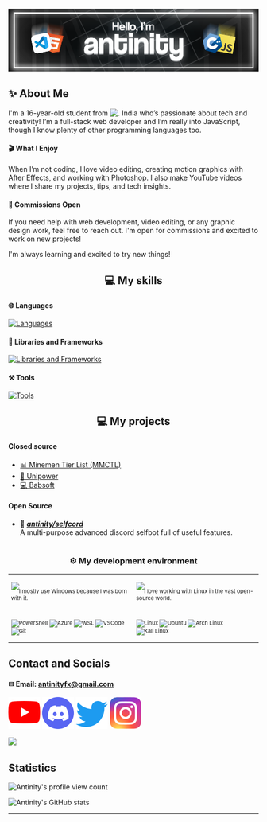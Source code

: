 <p align="center">
<img src="assets/banner_intro.png">
</p>

## ✨ About Me

I'm a 16-year-old student from <img src="https://images.emojiterra.com/google/noto-emoji/unicode-15.1/color/svg/1f1ee-1f1f3.svg" alt="." width="16" height="16"/> India who’s passionate about tech and creativity! I’m a full-stack web developer and I’m really into JavaScript, though I know plenty of other programming languages too.

#### 🎬 What I Enjoy

When I’m not coding, I love video editing, creating motion graphics with After Effects, and working with Photoshop. I also make YouTube videos where I share my projects, tips, and tech insights.

#### 💼 Commissions Open

If you need help with web development, video editing, or any graphic design work, feel free to reach out. I'm open for commissions and excited to work on new projects!

I'm always learning and excited to try new things!

## <p align="center">💻 My skills </p>

#### 🌐 Languages

[![Languages](https://skillicons.dev/icons?i=html,css,js,php,python,cpp,java,kotlin,lua)](https://skillicons.dev)

#### 🧩 Libraries and Frameworks

[![Libraries and Frameworks](https://skillicons.dev/icons?i=nextjs,react,electron,laravel,express,tailwind,discordjs)](https://skillicons.dev)

#### ⚒ Tools

[![Tools](https://skillicons.dev/icons?i=ps,pr,ae,figma,notion,blender,vscode)](https://skillicons.dev)

## <p align="center">💻 My projects </p>

#### Closed source
- [📊 Minemen Tier List (MMCTL)](https://mmctierlist.com/)
- [🔋 Unipower](https://myunipower.com/)
- [💻 Babsoft](https://babsoft.in/)

#### Open Source
- 📗 [***antinity/selfcord***](https://github.com/antinity/selfcord) <br/>
A multi-purpose advanced discord selfbot full of useful features.

#

### <p align="center">⚙️ My development environment </p>

<div class="table-devenvironment">
  <table style="font-size: 11px">
  <tr>
   
  <td valign="top" width="50%">
  <img width="441" height="1">
<img src="https://skillicons.dev/icons?i=windows" align="left">

I mostly use Windows because I was born with it.
   
<br>

  ![PowerShell](https://img.shields.io/badge/-PowerShell-5391FE?style=flat&logo=powershell&logoColor=white)
  ![Azure](https://img.shields.io/badge/-Azure-0078D4?style=flat&logo=microsoft-azure&logoColor=white)
  ![WSL](https://img.shields.io/badge/-WSL-0D1117?style=flat&logo=windows-subsystem-for-linux&logoColor=FCC624)
  ![VSCode](https://img.shields.io/badge/-Visual%20Studio%20Code-007ACC?style=flat&logo=visual-studio-code&logoColor=white)
  ![Git](https://img.shields.io/badge/-Git-F05032?style=flat&logo=git&logoColor=white)
  </td>

  <td valign="top" width="50%">
  <img width="441" height="1">
<img src="https://skillicons.dev/icons?i=linux" align="left">

I love working with Linux in the vast open-source world.

<br>

  ![Linux](https://img.shields.io/badge/-Linux-000000?style=flat&logo=linux&logoColor=FCC624)
  ![Ubuntu](https://img.shields.io/badge/-Ubuntu-E95420?style=flat&logo=ubuntu&logoColor=white)
  ![Arch Linux](https://img.shields.io/badge/-Arch%20Linux-1793D1?style=flat&logo=arch-linux&logoColor=white)
  ![Kali Linux](https://img.shields.io/badge/-Kali%20Linux-557C94?style=flat&logo=kali-linux&logoColor=white)
  
  </td>
  </tr>
  </table>
</div>

## Contact and Socials

#### ✉ Email: antinityfx@gmail.com

[![YouTube](https://raw.githubusercontent.com/CLorant/readme-social-icons/main/large/filled/youtube.svg)](https://youtube.com/@TheAntinity)
[![Discord](https://raw.githubusercontent.com/CLorant/readme-social-icons/main/large/filled/discord.svg)](https://discord.com/invite/w4PAE3HkDF)
[![Twitter](https://raw.githubusercontent.com/CLorant/readme-social-icons/main/large/filled/twitter.svg)](https://x.com/antinityfx)
[![Instagram](https://raw.githubusercontent.com/CLorant/readme-social-icons/main/large/filled/instagram.svg)](https://www.instagram.com/antinityfx)
 
<a href="https://discord.com/invite/w4PAE3HkDF">
  <img src="https://lanyard.cnrad.dev/api/255322229062107136?theme=dark&borderRadius=15px&animated=true&idleMessage=In%20the%20sky%20there%20is%20an%20angel%20in%20somewhere%20(.%20%E2%9D%9B%20%E1%B4%97%20%E2%9D%9B.)" />
</a>

## Statistics
![Antinity's profile view count](https://komarev.com/ghpvc/?username=antinity&style=for-the-badge)

![Antinity's GitHub stats](https://github-readme-stats.vercel.app/api?username=antinity&show_icons=true&theme=github_dark_dimmed&border_radius=15)

---
